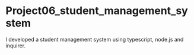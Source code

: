 # Project06_student_management_system
I developed a student management system using typescript, node.js and inquirer.
